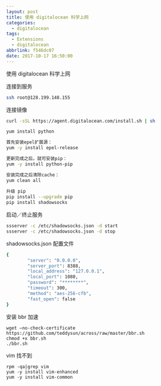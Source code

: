 ```yaml
---
layout: post
title: 使用 digitalocean 科学上网
categories:
  - digitalocean
tags:
  - Extensions
  - digitalocean
abbrlink: f546dc07
date: 2017-10-17 16:50:00
---
```

 
 使用 digitalocean 科学上网
 
 <!--more-->


连接到服务

```bash
ssh root@128.199.148.155
```

连接镜像

```bash
curl -sSL https://agent.digitalocean.com/install.sh | sh
```

```bash
yum install python

首先安装epel扩展源：
yum -y install epel-release

更新完成之后，就可安装pip：
yum -y install python-pip

安装完成之后清除cache：
yum clean all
　　
升级 pip
pip install --upgrade pip
pip install shadowsocks
```

启动／终止服务

```bash
ssserver -c /etc/shadowsocks.json -d start
ssserver -c /etc/shadowsocks.json -d stop
```


shadowsocks.json 配置文件

```bash
{
        "server": "0.0.0.0",
        "server_port": 8388,
        "local_address": "127.0.0.1",
        "local_port": 1080,
        "password": "********",
        "timeout": 300,
        "method": "aes-256-cfb",
        "fast_open": false
}
```

安装 bbr 加速

```
wget –no-check-certificate https://github.com/teddysun/across/raw/master/bbr.sh
chmod +x bbr.sh
./bbr.sh
```


vim 找不到

```
rpm -qa|grep vim
yum -y install vim-enhanced
yum -y install vim-common
```
